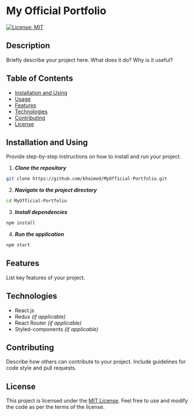 # My Official Portfolio

[![License: MIT](https://img.shields.io/badge/License-MIT-yellow.svg)](https://opensource.org/licenses/MIT)

## Description

Briefly describe your project here. What does it do? Why is it useful?

## Table of Contents

- [Installation and Using](#Installation_and_Using)
- [Usage](#usage)
- [Features](#features)
- [Technologies](#technologies)
- [Contributing](#contributing)
- [License](#license)

## Installation and Using

Provide step-by-step instructions on how to install and run your project.

1. ***Clone the repository***
```bash
git clone https://github.com/khaimed/MyOfficial-Portfolio.git
```

2. ***Navigate to the project directory***
```bash
cd MyOfficial-Portfolio
```

3. ***Install dependencies***
```bash
npm install
```

4. ***Run the application***
```bash
npm start
```

## Features

List key features of your project.

## Technologies

- React.js
- Redux *(if applicable)*
- React Router *(if applicable)*
- Styled-components *(if applicable)*

## Contributing
Describe how others can contribute to your project. Include guidelines for code style and pull requests.

## License
This project is licensed under the [MIT License](LICENSE). Feel free to use and modify the code as per the terms of the license.
